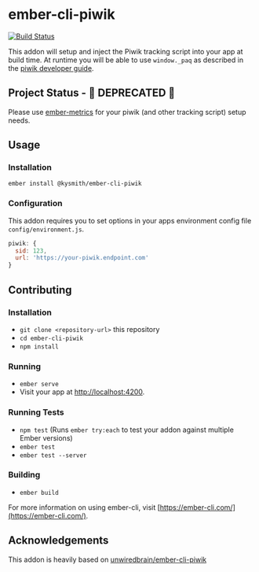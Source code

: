 # ember-cli-piwik
[![Build Status](https://travis-ci.org/km-smith/ember-cli-piwik.svg?branch=master)](https://travis-ci.org/km-smith/ember-cli-piwik)

This addon will setup and inject the Piwik tracking script into your app at build time. At runtime you will be
able to use `window._paq` as described in the [piwik developer guide](https://developer.matomo.org/guides/tracking-javascript-guide).

## Project Status - 🛑 DEPRECATED 🛑
Please use [ember-metrics](https://github.com/adopted-ember-addons/ember-metrics) for your piwik (and other tracking script) setup needs.


## Usage
### Installation
`ember install @kysmith/ember-cli-piwik`

### Configuration
This addon requires you to set options in your apps environment config file `config/environment.js`.

```javascript
piwik: {
  sid: 123,
  url: 'https://your-piwik.endpoint.com'
}
```

## Contributing
### Installation

* `git clone <repository-url>` this repository
* `cd ember-cli-piwik`
* `npm install`

### Running

* `ember serve`
* Visit your app at [http://localhost:4200](http://localhost:4200).

### Running Tests

* `npm test` (Runs `ember try:each` to test your addon against multiple Ember versions)
* `ember test`
* `ember test --server`

### Building

* `ember build`

For more information on using ember-cli, visit [https://ember-cli.com/](https://ember-cli.com/).

## Acknowledgements
This addon is heavily based on [unwiredbrain/ember-cli-piwik](https://github.com/unwiredbrain/ember-cli-piwik)
